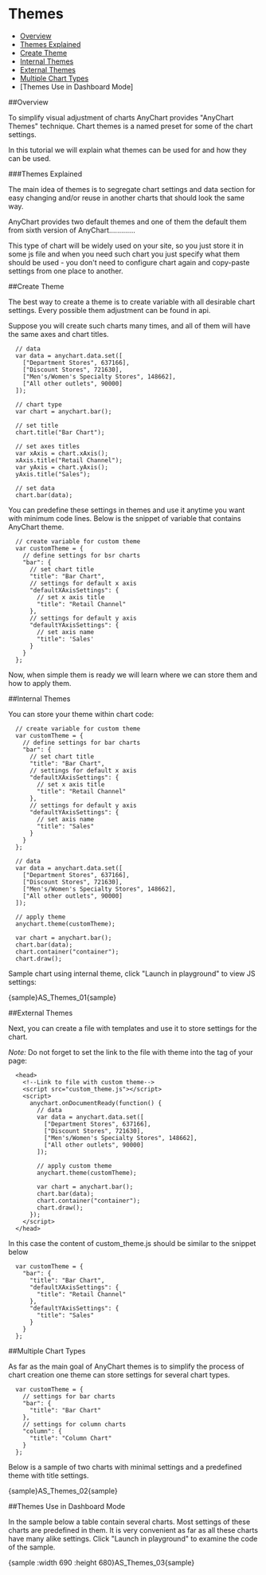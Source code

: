 # Themes

* [Overview](#overview)
 * [Themes Explained](#themes_explained)
* [Create Theme](#create_theme)
* [Internal Themes](#internal_themes)
* [External Themes](#external_themes)
* [Multiple Chart Types](#multiple_chart_types)
* [Themes Use in Dashboard Mode]

##Overview

To simplify visual adjustment of charts AnyChart provides "AnyChart Themes" technique. Chart themes is a named preset for some of the chart settings.
  
  
In this tutorial we will explain what themes can be used for and how they can be used.
  
###Themes Explained
  
The main idea of themes is to segregate chart settings and data section for easy changing and/or reuse in another charts that should look the same way.
  
  
AnyChart provides two default themes and one of them the default them from sixth version of AnyChart.............
  
  
This type of chart will be widely used on your site, so you just store it in some js file and when you need such chart you just specify what them should be used - you don't need to configure chart again and copy-paste settings from one place to another.
<!--
Another example of themes use - you can create several themes that configure different chart look (colors, border, etc.), store them in a single file and then you can choose how chart should look like (depending on users choice, for example).
-->
##Create Theme

The best way to create a theme is to create variable with all desirable chart settings. Every possible them adjustment can be found in api.
  
  
Suppose you will create such charts many times, and all of them will have the same axes and chart titles.

```
  // data
  var data = anychart.data.set([
    ["Department Stores", 637166],
    ["Discount Stores", 721630],
    ["Men's/Women's Specialty Stores", 148662],
    ["All other outlets", 90000]
  ]);

  // chart type
  var chart = anychart.bar();

  // set title
  chart.title("Bar Chart");

  // set axes titles
  var xAxis = chart.xAxis();
  xAxis.title("Retail Channel");
  var yAxis = chart.yAxis();
  yAxis.title("Sales");

  // set data
  chart.bar(data);
```

You can predefine these settings in themes and use it anytime you want with minimum code lines. Below is the snippet of variable that contains AnyChart theme.

```
  // create variable for custom theme
  var customTheme = {
    // define settings for bsr charts
    "bar": {
      // set chart title
      "title": "Bar Chart",
      // settings for default x axis
      "defaultXAxisSettings": {
        // set x axis title
        "title": "Retail Channel"
      },
      // settings for default y axis
      "defaultYAxisSettings": {
        // set axis name
        "title": 'Sales'
      }
    }
  };
```

Now, when simple them is ready we will learn where we can store them and how to apply them.

##Internal Themes

You can store your theme within chart code:

```
  // create variable for custom theme
  var customTheme = {
    // define settings for bar charts
    "bar": {
      // set chart title
      "title": "Bar Chart",
      // settings for default x axis
      "defaultXAxisSettings": {
        // set x axis title
        "title": "Retail Channel"
      },
      // settings for default y axis
      "defaultYAxisSettings": {
        // set axis name
        "title": "Sales"
      }
    }
  };
  
  // data
  var data = anychart.data.set([
    ["Department Stores", 637166],
    ["Discount Stores", 721630],
    ["Men's/Women's Specialty Stores", 148662],
    ["All other outlets", 90000]
  ]);
  
  // apply theme
  anychart.theme(customTheme);
  
  var chart = anychart.bar();
  chart.bar(data);
  chart.container("container");
  chart.draw();
```

Sample chart using internal theme, click "Launch in playground" to view JS settings:

{sample}AS\_Themes\_01{sample}

##External Themes

Next, you can create a file with templates and use it to store settings for the chart.

*Note:* Do not forget to set the link to the file with theme into the <head> tag of your page:

```
  <head>
    <!--Link to file with custom theme-->
    <script src="custom_theme.js"></script>
    <script>
      anychart.onDocumentReady(function() {
        // data
        var data = anychart.data.set([
          ["Department Stores", 637166],
          ["Discount Stores", 721630],
          ["Men's/Women's Specialty Stores", 148662],
          ["All other outlets", 90000]
        ]);
      
        // apply custom theme
        anychart.theme(customTheme);

        var chart = anychart.bar();
        chart.bar(data);
        chart.container("container");
        chart.draw();
      });
    </script>
  </head>
```

In this case the content of custom_theme.js should be similar to the snippet below

```
  var customTheme = {
    "bar": {
      "title": "Bar Chart",
      "defaultXAxisSettings": {
        "title": "Retail Channel"
      },
      "defaultYAxisSettings": {
        "title": "Sales"
      }
    }
  };
```

##Multiple Chart Types

As far as the main goal of AnyChart themes is to simplify the process of chart creation one theme can store settings for several chart types. 

```
  var customTheme = {
    // settings for bar charts
    "bar": {
      "title": "Bar Chart"
    },
    // settings for column charts
    "column": {
      "title": "Column Chart"
    }
  };
```

Below is a sample of two charts with minimal settings and a predefined theme with title settings.

{sample}AS\_Themes\_02{sample}

##Themes Use in Dashboard Mode

In the sample below a table contain several charts. Most settings of these charts are predefined in them. It is very convenient as far as all these charts have many alike settings. Click "Launch in playground" to examine the code of the sample.

{sample :width 690 :height 680}AS\_Themes\_03{sample}